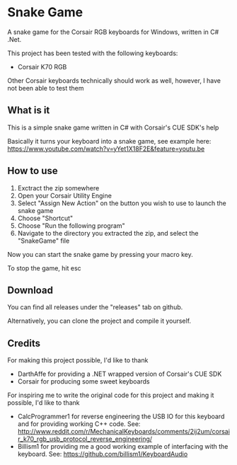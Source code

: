 Snake Game
=============

A snake game for the Corsair RGB keyboards for Windows, written in C# .Net.

This project has been tested with the following keyboards:
* Corsair K70 RGB

Other Corsair keyboards technically should work as well, however, I have not been able to test them

What is it
----------

This is a simple snake game written in C# with Corsair's CUE SDK's help

Basically it turns your keyboard into a snake game, see example here: https://www.youtube.com/watch?v=yYet1X18F2E&feature=youtu.be

How to use
----------

1. Exctract the zip somewhere
2. Open your Corsair Utility Engine
3. Select "Assign New Action" on the button you wish to use to launch the snake game
4. Choose "Shortcut"
5. Choose "Run the following program"
6. Navigate to the directory you extracted the zip, and select the "SnakeGame" file

Now you can start the snake game by pressing your macro key.

To stop the game, hit esc

Download
--------

You can find all releases under the "releases" tab on github.

Alternatively, you can clone the project and compile it yourself.

Credits
-------
For making this project possible, I'd like to thank
* DarthAffe for providing a .NET wrapped version of Corsair's CUE SDK
* Corsair for producing some sweet keyboards

For inspiring me to write the original code for this project and making it possible, I'd like to thank
* CalcProgrammer1 for reverse engineering the USB IO for this keyboard and for providing working C++ code. See: http://www.reddit.com/r/MechanicalKeyboards/comments/2ij2um/corsair_k70_rgb_usb_protocol_reverse_engineering/
* Billism1 for providing me a good working example of interfacing with the keyboard. See: https://github.com/billism1/KeyboardAudio
